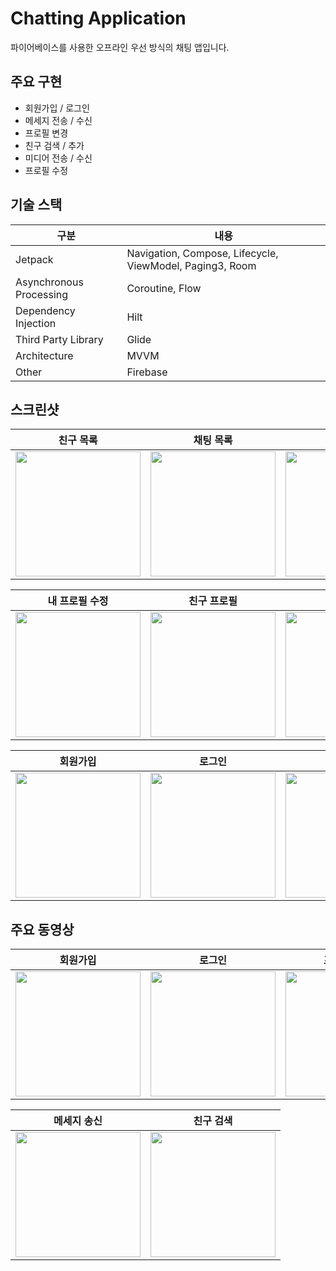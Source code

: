 # Chatting Application
파이어베이스를 사용한 오프라인 우선 방식의 채팅 앱입니다.

## 주요 구현
- 회원가입 / 로그인
- 메세지 전송 / 수신
- 프로필 변경
- 친구 검색 / 추가
- 미디어 전송 / 수신
- 프로필 수정

## 기술 스택
| 구분 | 내용 |
| --- | --- |
| Jetpack | Navigation, Compose, Lifecycle, ViewModel, Paging3, Room |
| Asynchronous Processing | Coroutine, Flow |
| Dependency Injection | Hilt |
| Third Party Library | Glide |
| Architecture | MVVM |
| Other | Firebase |

## 스크린샷
| 친구 목록 | 채팅 목록 | 내 프로필 |
| --- | --- | --- |
| <img src="https://github.com/user-attachments/assets/d47cfe67-b3ac-46d8-927e-0a69f14524ff" width="200"/> | <img src="https://github.com/user-attachments/assets/fc9d09d3-517b-4499-b99f-5861ac9dff1f" width="200"/> | <img src="https://github.com/user-attachments/assets/35596663-cafd-45cf-8f91-002669ae09b8" width="200"/> |

| 내 프로필 수정 | 친구 프로필 | 채팅 |
| --- | --- | --- |
| <img src="https://github.com/user-attachments/assets/304831bd-11f0-46c9-a8a6-7466953d125c" width="200"/> | <img src="https://github.com/user-attachments/assets/76c57554-4634-467e-8963-a96ca4ef9748" width="200"/> | <img src="https://github.com/user-attachments/assets/74e9f9d2-56f6-4479-ac51-77790863d5f6" width="200"/> |

| 회원가입 | 로그인 | 친구 검색 |
| --- | --- | --- |
| <img src="https://github.com/user-attachments/assets/04717381-fbdf-4cba-868a-a136ba2131ac" width="200"/> | <img src="https://github.com/user-attachments/assets/8b77d359-c1bf-4a2f-9f58-0313de961c90" width="200"/> | <img src="https://github.com/user-attachments/assets/6e918fb5-f07a-4b1a-85a3-b6284a46d557" width="200"/> |

## 주요 동영상
| 회원가입 | 로그인 | 프로필 변경 |
| --- | --- | --- |
| <img src="https://github.com/user-attachments/assets/0f1506cb-e9d4-4563-b5f6-5b0f77b1d612" width="200"/> | <img src="https://github.com/user-attachments/assets/626ed7f0-0c90-4852-9abb-a9e68108ac04" width="200"/> | <img src="https://github.com/user-attachments/assets/85534677-a04d-48c0-a115-f0f4856fef76" width="200"/> |

| 메세지 송신 | 친구 검색 |
| --- | --- |
| <img src="https://github.com/user-attachments/assets/c1a8eea2-54fa-42e6-8c38-3c5b9cc50c85" width="200"/> | <img src="https://github.com/user-attachments/assets/e0e7035c-99f0-47ae-bd19-f31d07d6bad4" width="200"/> |